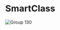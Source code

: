 # SmartClass

![Group 130](https://github.com/iWalletTeam/smartClass/assets/127990298/522dc46d-6c5d-47da-b0ba-3f93a36a7848)
